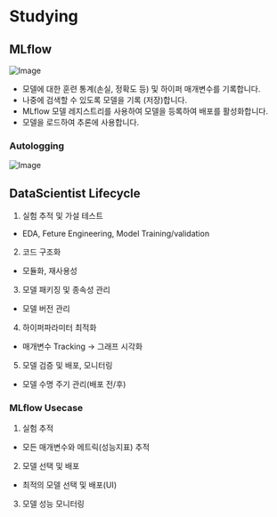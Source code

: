 # Studying

## MLflow
![Image](https://github.com/user-attachments/assets/5211b0a0-e9ad-4d68-95dc-e0c8fedac46b)
- 모델에 대한 훈련 통계(손실, 정확도 등) 및 하이퍼 매개변수를 기록합니다.
- 나중에 검색할 수 있도록 모델을 기록 (저장)합니다.
- MLflow 모델 레지스트리를 사용하여 모델을 등록하여 배포를 활성화합니다.
- 모델을 로드하여 추론에 사용합니다.

### Autologging
![Image](https://github.com/user-attachments/assets/c170a338-90dc-4ba0-85cf-6ec297feb7ca)



## DataScientist Lifecycle
1. 실험 추적 및 가설 테스트
  - EDA, Feture Engineering, Model Training/validation
2. 코드 구조화
  - 모듈화, 재사용성
3. 모델 패키징 및 종속성 관리
  - 모델 버전 관리
4. 하이퍼파라미터 최적화
  - 매개변수 Tracking -> 그래프 시각화
5. 모델 검증 및 배포, 모니터링
  - 모델 수명 주기 관리(배포 전/후)

### MLflow Usecase
1. 실험 추적
  - 모든 매개변수와 메트릭(성능지표) 추적
2. 모델 선택 및 배포
  - 최적의 모델 선택 및 배포(UI)
3. 모델 성능 모니터링

